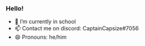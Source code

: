 ### Hello!

- 🔭 I’m currently in school
- 📫 Contact me on discord: CaptainCapsize#7056
- 😄 Pronouns: he/him

<!--
- 🌱 I’m currently learning ...
- 👯 I’m looking to collaborate on ...
- 🤔 I’m looking for help with ...
- 💬 Ask me about ...
-->
